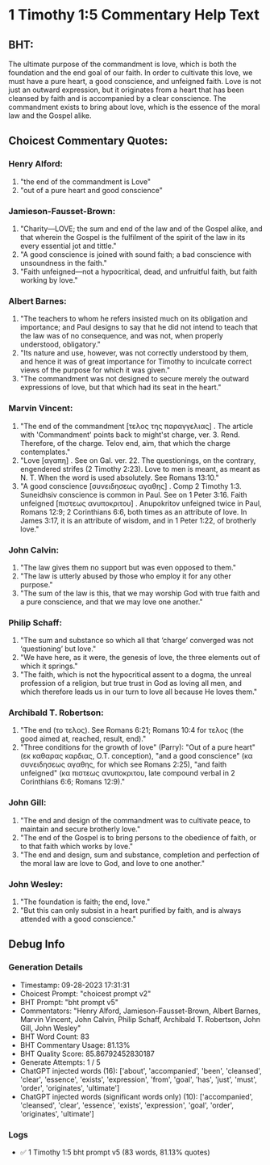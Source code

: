# 1 Timothy 1:5 Commentary Help Text

## BHT:
The ultimate purpose of the commandment is love, which is both the foundation and the end goal of our faith. In order to cultivate this love, we must have a pure heart, a good conscience, and unfeigned faith. Love is not just an outward expression, but it originates from a heart that has been cleansed by faith and is accompanied by a clear conscience. The commandment exists to bring about love, which is the essence of the moral law and the Gospel alike.

## Choicest Commentary Quotes:
### Henry Alford:
1. "the end of the commandment is Love"
2. "out of a pure heart and good conscience"


### Jamieson-Fausset-Brown:
1. "Charity—LOVE; the sum and end of the law and of the Gospel alike, and that wherein the Gospel is the fulfilment of the spirit of the law in its every essential jot and tittle."
2. "A good conscience is joined with sound faith; a bad conscience with unsoundness in the faith."
3. "Faith unfeigned—not a hypocritical, dead, and unfruitful faith, but faith working by love."

### Albert Barnes:
1. "The teachers to whom he refers insisted much on its obligation and importance; and Paul designs to say that he did not intend to teach that the law was of no consequence, and was not, when properly understood, obligatory."
2. "Its nature and use, however, was not correctly understood by them, and hence it was of great importance for Timothy to inculcate correct views of the purpose for which it was given."
3. "The commandment was not designed to secure merely the outward expressions of love, but that which had its seat in the heart."

### Marvin Vincent:
1. "The end of the commandment [τελος της παραγγελιας] . The article with 'Commandment' points back to might'st charge, ver. 3. Rend. Therefore, of the charge. Telov end, aim, that which the charge contemplates."
2. "Love [αγαπη] . See on Gal. ver. 22. The questionings, on the contrary, engendered strifes (2 Timothy 2:23). Love to men is meant, as meant as N. T. When the word is used absolutely. See Romans 13:10."
3. "A good conscience [συνειδησεως αγαθης] . Comp 2 Timothy 1:3. Suneidhsiv conscience is common in Paul. See on 1 Peter 3:16. Faith unfeigned [πιστεως ανυποκριτου] . Anupokritov unfeigned twice in Paul, Romans 12:9; 2 Corinthians 6:6, both times as an attribute of love. In James 3:17, it is an attribute of wisdom, and in 1 Peter 1:22, of brotherly love."

### John Calvin:
1. "The law gives them no support but was even opposed to them."
2. "The law is utterly abused by those who employ it for any other purpose."
3. "The sum of the law is this, that we may worship God with true faith and a pure conscience, and that we may love one another."

### Philip Schaff:
1. "The sum and substance so which all that ‘charge’ converged was not ‘questioning’ but love." 
2. "We have here, as it were, the genesis of love, the three elements out of which it springs."
3. "The faith, which is not the hypocritical assent to a dogma, the unreal profession of a religion, but true trust in God as loving all men, and which therefore leads us in our turn to love all because He loves them."

### Archibald T. Robertson:
1. "The end (το τελος). See Romans 6:21; Romans 10:4 for τελος (the good aimed at, reached, result, end)."
2. "Three conditions for the growth of love" (Parry): "Out of a pure heart" (εκ καθαρας καρδιας, O.T. conception), "and a good conscience" (κα συνειδησεως αγαθης, for which see Romans 2:25), "and faith unfeigned" (κα πιστεως ανυποκριτου, late compound verbal in 2 Corinthians 6:6; Romans 12:9)."

### John Gill:
1. "The end and design of the commandment was to cultivate peace, to maintain and secure brotherly love."
2. "The end of the Gospel is to bring persons to the obedience of faith, or to that faith which works by love."
3. "The end and design, sum and substance, completion and perfection of the moral law are love to God, and love to one another."

### John Wesley:
1. "The foundation is faith; the end, love."
2. "But this can only subsist in a heart purified by faith, and is always attended with a good conscience."


## Debug Info
### Generation Details
- Timestamp: 09-28-2023 17:31:31
- Choicest Prompt: "choicest prompt v2"
- BHT Prompt: "bht prompt v5"
- Commentators: "Henry Alford, Jamieson-Fausset-Brown, Albert Barnes, Marvin Vincent, John Calvin, Philip Schaff, Archibald T. Robertson, John Gill, John Wesley"
- BHT Word Count: 83
- BHT Commentary Usage: 81.13%
- BHT Quality Score: 85.86792452830187
- Generate Attempts: 1 / 5
- ChatGPT injected words (16):
	['about', 'accompanied', 'been', 'cleansed', 'clear', 'essence', 'exists', 'expression', 'from', 'goal', 'has', 'just', 'must', 'order', 'originates', 'ultimate']
- ChatGPT injected words (significant words only) (10):
	['accompanied', 'cleansed', 'clear', 'essence', 'exists', 'expression', 'goal', 'order', 'originates', 'ultimate']

### Logs
- ✅ 1 Timothy 1:5 bht prompt v5 (83 words, 81.13% quotes)